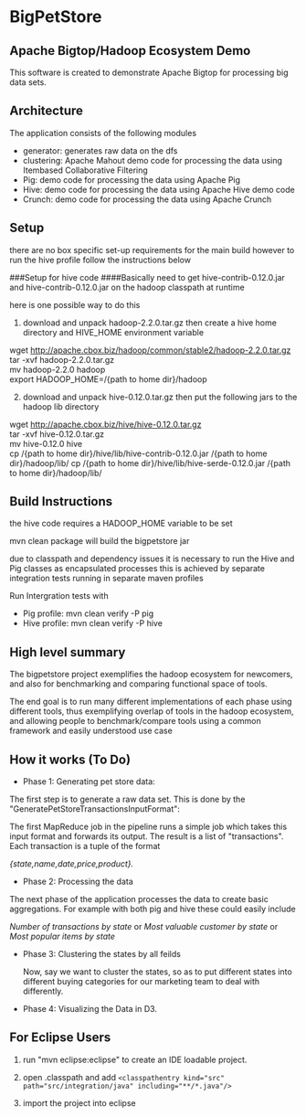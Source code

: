 BigPetStore
============
Apache Bigtop/Hadoop Ecosystem Demo
-----------------------------------
This software is created to demonstrate Apache Bigtop for processing
big data sets.

Architecture
------------
The application consists of the following modules

* generator: generates raw data on the dfs
* clustering: Apache Mahout demo code for processing the data using Itembased Collaborative Filtering
* Pig: demo code for processing the data using Apache Pig
* Hive: demo code for processing the data using Apache Hive demo code
* Crunch: demo code for processing the data using Apache Crunch

Setup
-----

there are no box specific set-up requirements for the main build
however to run the hive profile follow the instructions below

###Setup for hive code
####Basically need to get hive-contrib-0.12.0.jar and hive-contrib-0.12.0.jar on the hadoop classpath at runtime

here is one possible  way to do this  
1) download and unpack hadoop-2.2.0.tar.gz then create a hive home directory and HIVE_HOME environment variable  
  
wget  http://apache.cbox.biz/hadoop/common/stable2/hadoop-2.2.0.tar.gz  
tar -xvf hadoop-2.2.0.tar.gz  
mv hadoop-2.2.0 hadoop  
export HADOOP_HOME=/{path to home dir}/hadoop

2) download and unpack  hive-0.12.0.tar.gz then put the following jars to the hadoop lib directory

wget  http://apache.cbox.biz/hive/hive-0.12.0.tar.gz  
tar -xvf hive-0.12.0.tar.gz  
mv hive-0.12.0 hive  
cp /{path to home dir}/hive/lib/hive-contrib-0.12.0.jar /{path to home dir}/hadoop/lib/
cp /{path to home dir}/hive/lib/hive-serde-0.12.0.jar /{path to home dir}/hadoop/lib/


Build Instructions
------------------

the hive code requires a HADOOP_HOME variable to be set

mvn clean package will build the bigpetstore jar

due to classpath and dependency issues it is necessary to run the Hive and Pig classes
as encapsulated processes
this is achieved by separate integration tests running in separate maven profiles

Run Intergration tests with

  * Pig profile: mvn clean verify -P pig
  * Hive profile: mvn clean verify -P hive


High level summary
------------------


The bigpetstore project exemplifies the hadoop ecosystem for newcomers, and also for benchmarking and
comparing functional space of tools.

The end goal is to run many different implementations of each phase
using different tools, thus exemplifying overlap of tools in the hadoop ecosystem, and allowing people to benchmark/compare tools
using a common framework and easily understood use case


How it works (To Do)
--------------------

* Phase 1: Generating pet store data:

The first step is to generate a raw data set.  This is done by the "GeneratePetStoreTransactionsInputFormat":

The first MapReduce job in the pipeline runs a simple job which takes this input format and forwards
its output.  The result is a list of "transactions".  Each transaction is a tuple of the format

  *{state,name,date,price,product}.*


* Phase 2: Processing the data

The next phase of the application processes the data to create basic aggregations.
For example with both pig and hive these could easily include

  *Number of transactions by state* or
  *Most valuable customer by state* or
  *Most popular items by state*


* Phase 3: Clustering the states by all feilds

  Now, say we want to cluster the states, so as to put different states into different buying categories
  for our marketing team to deal with differently.

* Phase 4: Visualizing the Data in D3.


For Eclipse Users
-----------------


1) run "mvn eclipse:eclipse" to create an IDE loadable project.

2) open .classpath and add
    `<classpathentry kind="src" path="src/integration/java" including="**/*.java"/>`

3) import the project into eclipse





